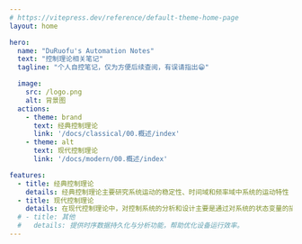 ```yaml
---
# https://vitepress.dev/reference/default-theme-home-page
layout: home

hero:
  name: "DuRuofu's Automation Notes"
  text: "控制理论相关笔记"
  tagline: "个人自控笔记，仅为方便后续查阅，有误请指出😁"

  image: 
    src: /logo.png
    alt: 背景图
  actions:
    - theme: brand
      text: 经典控制理论
      link: '/docs/classical/00.概述/index'
    - theme: alt
      text: 现代控制理论
      link: '/docs/modern/00.概述/index'

features:
  - title: 经典控制理论
    details: 经典控制理论主要研究系统运动的稳定性、时间域和频率域中系统的运动特性（见过渡过程、频率响应）、控制系统的设计原理和校正方法（见控制系统校正方法）
  - title: 现代控制理论
    details: 在现代控制理论中，对控制系统的分析和设计主要是通过对系统的状态变量的描述来进行的，基本的方法是时间域方法。
  # - title: 其他
  #   details: 提供时序数据持久化与分析功能，帮助优化设备运行效率。
---
```



